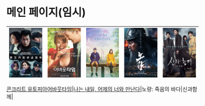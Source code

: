 # 메인 페이지(임시)

|![콘크리트 유토피아](src/콘크리트.jpg)|![어바웃타임](src/어바웃.jpg)|![나는 내일, 어제의 너와 만난다](src/ljh_picture.jpg)|![노량: 죽음의 바다](src/노량.jpg)|![신과함께: 죄와 벌](src/신과함께.jpg)|  
|:---:|:---:|:---:|:---:|:---:|  

[콘크리트 유토피아](movie/su.md)[어바웃타임](movie/smw.md)|[나는 내일, 어제의 너와 만난다](movie/ljh.md)|노량: 죽음의 바다|신과함께|  

